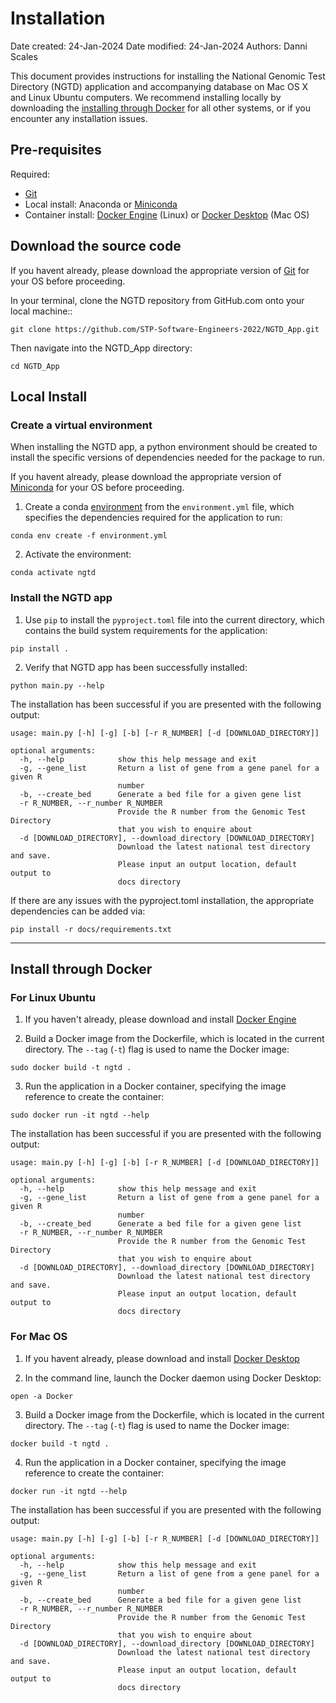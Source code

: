 # Installation
Date created: 24-Jan-2024
Date modified: 24-Jan-2024
Authors: Danni Scales

This document provides instructions for installing the National Genomic Test Directory (NGTD) application and accompanying database on Mac OS X and Linux Ubuntu computers. We recommend installing locally by downloading the [installing through Docker](#install-through-docker) for all other systems, or if you encounter any installation issues.

## Pre-requisites
Required:
 - [Git](https://git-scm.com/book/en/v2/Getting-Started-Installing-Git)
 - Local install: Anaconda or [Miniconda](https://docs.conda.io/projects/miniconda/en/latest/)
 - Container install: [Docker Engine](https://docs.docker.com/engine/install/ubuntu/) (Linux) or [Docker Desktop](https://www.docker.com/products/docker-desktop/) (Mac OS)



## Download the source code
If you havent already, please download the appropriate version of [Git](https://git-scm.com/book/en/v2/Getting-Started-Installing-Git) for your OS before proceeding.

In your terminal, clone the NGTD repository from GitHub.com onto your local machine::
```
git clone https://github.com/STP-Software-Engineers-2022/NGTD_App.git
```
Then navigate into the NGTD_App directory:
```
cd NGTD_App
```

## Local Install
### Create a virtual environment
When installing the NGTD app, a python environment should be created to install the specific versions of dependencies needed for the package to run.

If you havent already, please download the appropriate version of [Miniconda](https://docs.conda.io/projects/miniconda/en/latest/) for your OS before proceeding.

1. Create a conda [environment](https://conda.io/projects/conda/en/latest/user-guide/tasks/manage-environments.html#activating-an-environment) from the ```environment.yml``` file, which specifies the dependencies required for the application to run: 
```
conda env create -f environment.yml
```

2. Activate the environment:
```
conda activate ngtd
```

### Install the NGTD app
1. Use ```pip``` to install the ```pyproject.toml``` file into the current directory, which contains the build system requirements for the application:
```
pip install .
```
2. Verify that NGTD app has been successfully installed:
```
python main.py --help
```
The installation has been successful if you are presented with the following output:
```
usage: main.py [-h] [-g] [-b] [-r R_NUMBER] [-d [DOWNLOAD_DIRECTORY]]

optional arguments:
  -h, --help            show this help message and exit
  -g, --gene_list       Return a list of gene from a gene panel for a given R
                        number
  -b, --create_bed      Generate a bed file for a given gene list
  -r R_NUMBER, --r_number R_NUMBER
                        Provide the R number from the Genomic Test Directory
                        that you wish to enquire about
  -d [DOWNLOAD_DIRECTORY], --download_directory [DOWNLOAD_DIRECTORY]
                        Download the latest national test directory and save.
                        Please input an output location, default output to
                        docs directory
```
If there are any issues with the pyproject.toml installation, the appropriate dependencies can be added via:
```
pip install -r docs/requirements.txt
```
---
## Install through Docker
### For Linux Ubuntu
1. If you haven't already, please download and install [Docker Engine](https://docs.docker.com/engine/install/ubuntu/)

2. Build a Docker image from the Dockerfile, which is located in the current directory. The ```--tag``` (```-t```) flag is used to name the Docker image: 
```
sudo docker build -t ngtd .
```

3. Run the application in a Docker container, specifying the image reference to create the container:
```
sudo docker run -it ngtd --help
```
The installation has been successful if you are presented with the following output:
```
usage: main.py [-h] [-g] [-b] [-r R_NUMBER] [-d [DOWNLOAD_DIRECTORY]]

optional arguments:
  -h, --help            show this help message and exit
  -g, --gene_list       Return a list of gene from a gene panel for a given R
                        number
  -b, --create_bed      Generate a bed file for a given gene list
  -r R_NUMBER, --r_number R_NUMBER
                        Provide the R number from the Genomic Test Directory
                        that you wish to enquire about
  -d [DOWNLOAD_DIRECTORY], --download_directory [DOWNLOAD_DIRECTORY]
                        Download the latest national test directory and save.
                        Please input an output location, default output to
                        docs directory
```

### For Mac OS
1. If you havent already, please download and install [Docker Desktop](https://www.docker.com/products/docker-desktop/) 

2. In the command line, launch the Docker daemon using Docker Desktop:
```
open -a Docker
```

3. Build a Docker image from the Dockerfile, which is located in the current directory. The ```--tag``` (```-t```) flag is used to name the Docker image: 
```
docker build -t ngtd .
```

4. Run the application in a Docker container, specifying the image reference to create the container:
```
docker run -it ngtd --help
```
The installation has been successful if you are presented with the following output:
```
usage: main.py [-h] [-g] [-b] [-r R_NUMBER] [-d [DOWNLOAD_DIRECTORY]]

optional arguments:
  -h, --help            show this help message and exit
  -g, --gene_list       Return a list of gene from a gene panel for a given R
                        number
  -b, --create_bed      Generate a bed file for a given gene list
  -r R_NUMBER, --r_number R_NUMBER
                        Provide the R number from the Genomic Test Directory
                        that you wish to enquire about
  -d [DOWNLOAD_DIRECTORY], --download_directory [DOWNLOAD_DIRECTORY]
                        Download the latest national test directory and save.
                        Please input an output location, default output to
                        docs directory
```
